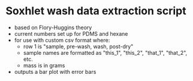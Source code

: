 # Soxhlet wash data extraction script
 - based on Flory-Huggins theory
 - current numbers set up for PDMS and hexane
 - for use with custom csv format where:
    - row 1 is "sample, pre-wash, wash, post-dry"
    - sample names are formatted as "this_1", "this_2", "that_1", "that_2", etc.
    - mass is in grams
 - outputs a bar plot with error bars